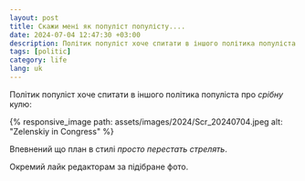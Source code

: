 ```yaml
---
layout: post
title: Скажи мені як популіст популісту....
date: 2024-07-04 12:47:30 +03:00
description: Політик популіст хоче спитати в іншого політика популіста про срібну кулю
tags: [politic]
category: life
lang: uk
---
```


Політик популіст хоче спитати в іншого політика популіста про _срібну_ кулю:

{% responsive_image path: assets/images/2024/Scr_20240704.jpeg alt: "Zelenskiy in Congress" %}

Впевнений що план в стилі _просто перестать стрелять_.

Окремий лайк редакторам за підібране фото.
